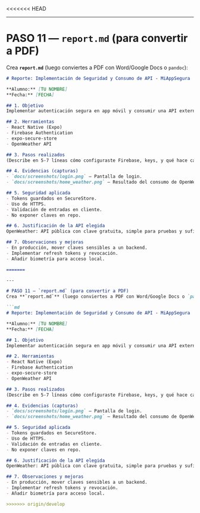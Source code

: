 <<<<<<< HEAD

---

# PASO 11 — `report.md` (para convertir a PDF)
Crea **`report.md`** (luego conviertes a PDF con Word/Google Docs o `pandoc`):

```md
# Reporte: Implementación de Seguridad y Consumo de API - MiAppSegura

**Alumno:** [TU NOMBRE]  
**Fecha:** [FECHA]

## 1. Objetivo
Implementar autenticación segura en app móvil y consumir una API externa.

## 2. Herramientas
- React Native (Expo)
- Firebase Authentication
- expo-secure-store
- OpenWeather API

## 3. Pasos realizados
(Describe en 5-7 líneas cómo configuraste Firebase, keys, y qué hace cada archivo.)

## 4. Evidencias (capturas)
- `docs/screenshots/login.png` — Pantalla de login.
- `docs/screenshots/home_weather.png` — Resultado del consumo de OpenWeather.

## 5. Seguridad aplicada
- Tokens guardados en SecureStore.
- Uso de HTTPS.
- Validación de entradas en cliente.
- No exponer claves en repo.

## 6. Justificación de la API elegida
OpenWeather: API pública con clave gratuita, simple para pruebas y suficiente para demostrar integración HTTP GET y manejo de respuestas/errores.

## 7. Observaciones y mejoras
- En producción, mover claves sensibles a un backend.
- Implementar refresh tokens y revocación.
- Añadir biometría para acceso local.

=======

---

# PASO 11 — `report.md` (para convertir a PDF)
Crea **`report.md`** (luego conviertes a PDF con Word/Google Docs o `pandoc`):

```md
# Reporte: Implementación de Seguridad y Consumo de API - MiAppSegura

**Alumno:** [TU NOMBRE]  
**Fecha:** [FECHA]

## 1. Objetivo
Implementar autenticación segura en app móvil y consumir una API externa.

## 2. Herramientas
- React Native (Expo)
- Firebase Authentication
- expo-secure-store
- OpenWeather API

## 3. Pasos realizados
(Describe en 5-7 líneas cómo configuraste Firebase, keys, y qué hace cada archivo.)

## 4. Evidencias (capturas)
- `docs/screenshots/login.png` — Pantalla de login.
- `docs/screenshots/home_weather.png` — Resultado del consumo de OpenWeather.

## 5. Seguridad aplicada
- Tokens guardados en SecureStore.
- Uso de HTTPS.
- Validación de entradas en cliente.
- No exponer claves en repo.

## 6. Justificación de la API elegida
OpenWeather: API pública con clave gratuita, simple para pruebas y suficiente para demostrar integración HTTP GET y manejo de respuestas/errores.

## 7. Observaciones y mejoras
- En producción, mover claves sensibles a un backend.
- Implementar refresh tokens y revocación.
- Añadir biometría para acceso local.

>>>>>>> origin/develop
